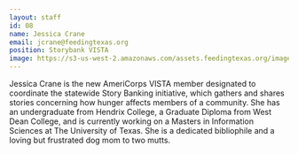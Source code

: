 ```yaml
---
layout: staff
id: 08
name: Jessica Crane
email: jcrane@feedingtexas.org
position: Storybank VISTA
image: https://s3-us-west-2.amazonaws.com/assets.feedingtexas.org/images/staff/jessica-crane.JPG
---
```

Jessica Crane is the new AmeriCorps VISTA  member designated to coordinate the statewide Story Banking initiative, which gathers and shares stories concerning how hunger affects members of a community. She has an undergraduate from Hendrix College, a Graduate Diploma from West Dean College, and is currently working on a Masters in Information Sciences at The University of Texas. She is a dedicated bibliophile and a loving but frustrated dog mom to two mutts.
